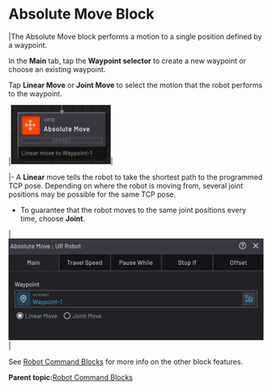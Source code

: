 # Absolute Move Block

|The Absolute Move block performs a motion to a single position defined by a waypoint.

In the **Main** tab, tap the **Waypoint selector** to create a new waypoint or choose an existing waypoint.

Tap **Linear Move** or **Joint Move** to select the motion that the robot performs to the waypoint.

|![](../Images/TaskCanvasBlockGlossary/Robot-Absolute-Block.png)|

|-   A **Linear** move tells the robot to take the shortest path to the programmed TCP pose. Depending on where the robot is moving from, several joint positions may be possible for the same TCP pose.

-   To guarantee that the robot moves to the same joint positions every time, choose **Joint**.

|![](../Images/TaskCanvasBlockGlossary/Robot-Absolute-Settings-Main.png)|

See [Robot Command Blocks](Robot-Overview.md) for more info on the other block features.

**Parent topic:**[Robot Command Blocks](../TaskCanvasBlockGlossary/Robot-Overview.md)

